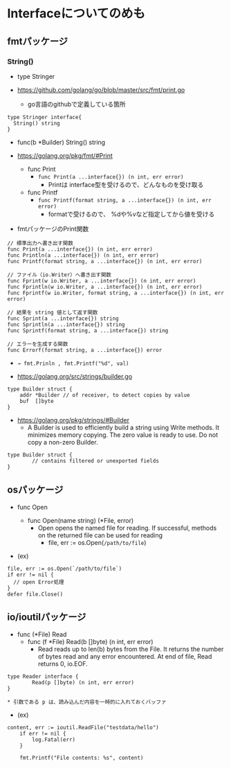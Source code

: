 # Interfaceについてのめも


## fmtパッケージ

### String()
- type Stringer

- https://github.com/golang/go/blob/master/src/fmt/print.go
  - go言語のgithubで定義している箇所
```
type Stringer interface{
  String() string
}
```
- func(b *Builder) String() string


- https://golang.org/pkg/fmt/#Print
  - func Print
    - `func Print(a ...interface{}) (n int, err error)`
      - Printは interface型を受けるので、どんなものを受け取る
  - func Printf
    - `func Printf(format string, a ...interface{}) (n int, err error)`
      - formatで受けるので、 %dや%vなど指定してから値を受ける

- fmtパッケージのPrint関数
```
// 標準出力へ書き出す関数
func Print(a ...interface{}) (n int, err error)
func Println(a ...interface{}) (n int, err error)
func Printf(format string, a ...interface{}) (n int, err error)

// ファイル（io.Writer）へ書き出す関数
func Fprint(w io.Writer, a ...interface{}) (n int, err error)
func Fprintln(w io.Writer, a ...interface{}) (n int, err error)
func Fprintf(w io.Writer, format string, a ...interface{}) (n int, err error)

// 結果を string 値として返す関数
func Sprint(a ...interface{}) string
func Sprintln(a ...interface{}) string
func Sprintf(format string, a ...interface{}) string

// エラーを生成する関数
func Errorf(format string, a ...interface{}) error
```
- `→ fmt.Prinln , fmt.Printf("%d", val)`


- https://golang.org/src/strings/builder.go
```
type Builder struct {
	addr *Builder // of receiver, to detect copies by value
	buf  []byte
}
```

- https://golang.org/pkg/strings/#Builder
  - A Builder is used to efficiently build a string using Write methods. It minimizes memory copying. The zero value is ready to use. Do not copy a non-zero Builder.
```
type Builder struct {
        // contains filtered or unexported fields
}
```


## osパッケージ
- func Open
  - func Open(name string) (*File, error)
    - Open opens the named file for reading. If successful, methods on the returned file can be used for reading
      - file, err := os.Open(`/path/to/file`)

- (ex)    
```
file, err := os.Open(`/path/to/file`)
if err != nil {
  // open Error処理
}
defer file.Close()
```

## io/ioutilパッケージ

- func (*File) Read
  - func (f *File) Read(b []byte) (n int, err error)
    - Read reads up to len(b) bytes from the File. It returns the number of bytes read and any error encountered. At end of file, Read returns 0, io.EOF.


```
type Reader interface {
        Read(p []byte) (n int, err error)
}

* 引数である p は、読み込んだ内容を一時的に入れておくバッファ
```

- (ex)
```
content, err := ioutil.ReadFile("testdata/hello")
	if err != nil {
		log.Fatal(err)
	}

	fmt.Printf("File contents: %s", content)
```
